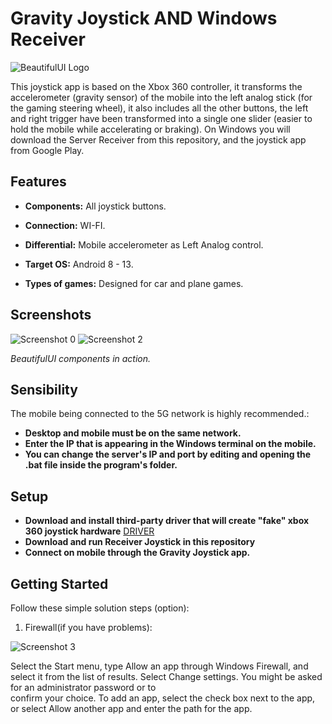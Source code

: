 # Gravity Joystick AND Windows Receiver

![BeautifulUI Logo](https://drive.google.com/uc?export=download&id=1QoIUpMFY0hq_7lWUBdmaJ-TmWokfj9y9)

This joystick app is based on the Xbox 360 controller, it transforms the accelerometer (gravity sensor) of the mobile into the left analog stick (for the gaming steering wheel), it also includes all the other buttons, the left and right trigger have been transformed into a single one slider (easier to hold the mobile while accelerating or braking). On Windows you will download the Server Receiver from this repository, and the joystick app from Google Play.

## Features

- **Components:** All joystick buttons.

- **Connection:** WI-FI.

- **Differential:** Mobile accelerometer as Left Analog control.

- **Target OS:** Android 8 - 13.

- **Types of games:** Designed for car and plane games.

## Screenshots
![Screenshot 0](https://drive.google.com/uc?export=download&id=1ZQDWzuQ7b1IOH9o6A_HmnsBreETEFDm8) 
![Screenshot 2](https://drive.google.com/uc?export=download&id=1fiCMyXSn1H1i7wSz1TzoHgchwzrGR_kj) 

*BeautifulUI components in action.*

## Sensibility

The mobile being connected to the 5G network is highly recommended.:

- **Desktop and mobile must be on the same network.**
- **Enter the IP that is appearing in the Windows terminal on the mobile.**
- **You can change the server's IP and port by editing and opening the .bat file inside the program's folder.**

## Setup

- **Download and install third-party driver that will create "fake" xbox 360 joystick hardware** [DRIVER](https://github.com/Suundumused/Windows-Joystick-Receiver/tree/main/ServerGravityJoystick/Driver)
- **Download and run Receiver Joystick in this repository**
- **Connect on mobile through the Gravity Joystick app.**

## Getting Started

Follow these simple solution steps (option):

1. Firewall(if you have problems):

![Screenshot 3](https://drive.google.com/uc?export=download&id=1PxNbTq7ZDhWFkyhB328Sl59hJrg42-fW)

   Select the Start menu, type Allow an app through Windows Firewall, and select it from the list of results. Select Change settings. You might be asked for an administrator password or to       
   confirm your choice. To add an app, select the check box next to the app, or select Allow another app and enter the path for the app.

